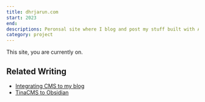```yaml
---
title: dhrjarun.com
start: 2023
end:
descriptions: Peronsal site where I blog and post my stuff built with Astro
category: project
---
```


This site, you are currently on. 


## Related Writing
- [Integrating CMS to my blog](/writing/2024-07-integrating-cms-to-my-blog)
- [TinaCMS to Obsidian](../writing/tinacms-to-obsidian.md)



